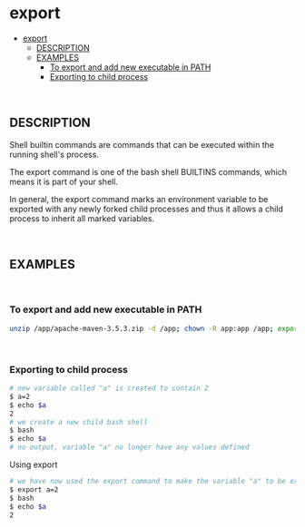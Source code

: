 # export

- [export](#export)
  - [DESCRIPTION](#description)
  - [EXAMPLES](#examples)
    - [To export and add new executable in PATH](#to-export-and-add-new-executable-in-path)
    - [Exporting to child process](#exporting-to-child-process)

<br>

## DESCRIPTION

Shell builtin commands are commands that can be executed within the running shell's process.

The export command is one of the bash shell BUILTINS commands, which means it is part of your shell.

In general, the export command marks an environment variable to be exported with any newly forked child processes and thus it allows a child process to inherit all marked variables.

<br>

## EXAMPLES

<br>

### To export and add new executable in PATH

```bash
unzip /app/apache-maven-3.5.3.zip -d /app; chown -R app:app /app; export PATH=$PATH:/app/apache-maven-3.5.3/bin 
```

<br>

### Exporting to child process

```bash
# new variable called "a" is created to contain 2
$ a=2
$ echo $a
2
# we create a new child bash shell
$ bash
$ echo $a
# no output, variable "a" no longer have any values defined
```

Using export

```bash
# we have now used the export command to make the variable "a" to be exported when a new child process is created.
$ export a=2
$ bash
$ echo $a
2
```

